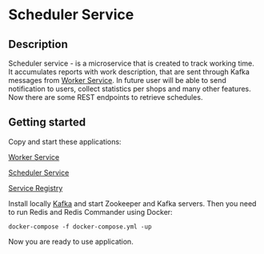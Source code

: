 # Scheduler Service

## Description
Scheduler service - is a microservice that is created to track working time. It accumulates reports with work description, that are sent through
Kafka messages from [Worker Service](https://github.com/artyomzabotin/Worker-Service).
In future user will be able to send notification to users, collect statistics per shops and many other features. Now there
are some REST endpoints to retrieve schedules.

## Getting started
Copy and start these applications: 

[Worker Service](https://github.com/artyomzabotin/Worker-Service)

[Scheduler Service](https://github.com/artyomzabotin/Schedule-Service)

[Service Registry](https://github.com/artyomzabotin/Service-Registry)

Install locally [Kafka](https://kafka.apache.org/downloads) and start Zookeeper and Kafka servers. Then you need to run Redis and Redis Commander using Docker:

````
docker-compose -f docker-compose.yml -up
````

Now you are ready to use application.

